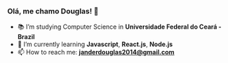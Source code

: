 ### Olá, me chamo Douglas! 👋
- 📚 I’m studying Computer Science in **Universidade Federal do Ceará - Brazil**
- 🌱 I’m currently learning **Javascript**, **React.js**, **Node.js**
- 📫 How to reach me: **janderdouglas2014@gmail.com**
